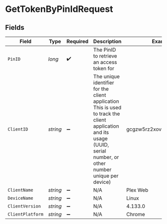 # GetTokenByPinIdRequest


## Fields

| Field                                                                                                                                                                 | Type                                                                                                                                                                  | Required                                                                                                                                                              | Description                                                                                                                                                           | Example                                                                                                                                                               |
| --------------------------------------------------------------------------------------------------------------------------------------------------------------------- | --------------------------------------------------------------------------------------------------------------------------------------------------------------------- | --------------------------------------------------------------------------------------------------------------------------------------------------------------------- | --------------------------------------------------------------------------------------------------------------------------------------------------------------------- | --------------------------------------------------------------------------------------------------------------------------------------------------------------------- |
| `PinID`                                                                                                                                                               | *long*                                                                                                                                                                | :heavy_check_mark:                                                                                                                                                    | The PinID to retrieve an access token for                                                                                                                             |                                                                                                                                                                       |
| `ClientID`                                                                                                                                                            | *string*                                                                                                                                                              | :heavy_minus_sign:                                                                                                                                                    | The unique identifier for the client application<br/>This is used to track the client application and its usage<br/>(UUID, serial number, or other number unique per device)<br/> | gcgzw5rz2xovp84b4vha3a40                                                                                                                                              |
| `ClientName`                                                                                                                                                          | *string*                                                                                                                                                              | :heavy_minus_sign:                                                                                                                                                    | N/A                                                                                                                                                                   | Plex Web                                                                                                                                                              |
| `DeviceName`                                                                                                                                                          | *string*                                                                                                                                                              | :heavy_minus_sign:                                                                                                                                                    | N/A                                                                                                                                                                   | Linux                                                                                                                                                                 |
| `ClientVersion`                                                                                                                                                       | *string*                                                                                                                                                              | :heavy_minus_sign:                                                                                                                                                    | N/A                                                                                                                                                                   | 4.133.0                                                                                                                                                               |
| `ClientPlatform`                                                                                                                                                      | *string*                                                                                                                                                              | :heavy_minus_sign:                                                                                                                                                    | N/A                                                                                                                                                                   | Chrome                                                                                                                                                                |